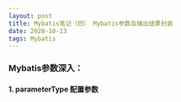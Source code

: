 ```yaml
---
layout: post
title: Mybatis笔记（四） Mybatis参数及输出结果封装
date: 2020-10-13
tags: Mybatis
---
```


### Mybatis参数深入：

#### 1. parameterType 配置参数 





